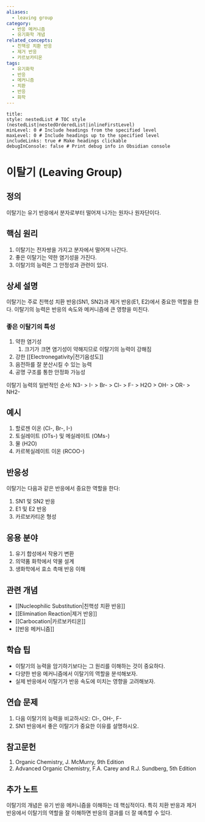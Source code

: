 ```yaml
---
aliases:
  - leaving group
category:
  - 반응 메커니즘
  - 유기화학 개념
related_concepts:
  - 친핵성 치환 반응
  - 제거 반응
  - 카르보카티온
tags:
  - 유기화학
  - 반응
  - 메커니즘
  - 치환
  - 반응
  - 화학
---
```


```table-of-contents
title: 
style: nestedList # TOC style (nestedList|nestedOrderedList|inlineFirstLevel)
minLevel: 0 # Include headings from the specified level
maxLevel: 0 # Include headings up to the specified level
includeLinks: true # Make headings clickable
debugInConsole: false # Print debug info in Obsidian console
```
# 이탈기 (Leaving Group)

## 정의
이탈기는 유기 반응에서 분자로부터 떨어져 나가는 원자나 원자단이다.

## 핵심 원리
1. 이탈기는 전자쌍을 가지고 분자에서 떨어져 나간다.
2. 좋은 이탈기는 약한 염기성을 가진다.
3. 이탈기의 능력은 그 안정성과 관련이 있다.

## 상세 설명
이탈기는 주로 친핵성 치환 반응(SN1, SN2)과 제거 반응(E1, E2)에서 중요한 역할을 한다. 이탈기의 능력은 반응의 속도와 메커니즘에 큰 영향을 미친다.

### 좋은 이탈기의 특성
1. 약한 염기성
	1. 크기가 크면 염기성이 약해지므로 이탈기의 능력이 강해짐
2. 강한 [[Electronegativity|전기음성도]] 
3. 음전하를 잘 분산시킬 수 있는 능력
4. 공명 구조를 통한 안정화 가능성

이탈기 능력의 일반적인 순서:
N3- > I- > Br- > Cl- > F- > H2O > OH- > OR- > NH2-

## 예시
1. 할로젠 이온 (Cl-, Br-, I-)
2. 토실레이트 (OTs-) 및 메실레이트 (OMs-)
3. 물 (H2O)
4. 카르복실레이트 이온 (RCOO-)

## 반응성
이탈기는 다음과 같은 반응에서 중요한 역할을 한다:
1. SN1 및 SN2 반응
2. E1 및 E2 반응
3. 카르보카티온 형성

## 응용 분야
1. 유기 합성에서 작용기 변환
2. 의약품 화학에서 약물 설계
3. 생화학에서 효소 촉매 반응 이해

## 관련 개념
- [[Nucleophilic Substitution|친핵성 치환 반응]]
- [[Elimination Reaction|제거 반응]]
- [[Carbocation|카르보카티온]]
- [[반응 메커니즘]]

## 학습 팁
- 이탈기의 능력을 암기하기보다는 그 원리를 이해하는 것이 중요하다.
- 다양한 반응 메커니즘에서 이탈기의 역할을 분석해보자.
- 실제 반응에서 이탈기가 반응 속도에 미치는 영향을 고려해보자.

## 연습 문제
1. 다음 이탈기의 능력을 비교하시오: Cl-, OH-, F-
2. SN1 반응에서 좋은 이탈기가 중요한 이유를 설명하시오.

## 참고문헌
1. Organic Chemistry, J. McMurry, 9th Edition
2. Advanced Organic Chemistry, F.A. Carey and R.J. Sundberg, 5th Edition

## 추가 노트
이탈기의 개념은 유기 반응 메커니즘을 이해하는 데 핵심적이다. 특히 치환 반응과 제거 반응에서 이탈기의 역할을 잘 이해하면 반응의 결과를 더 잘 예측할 수 있다.